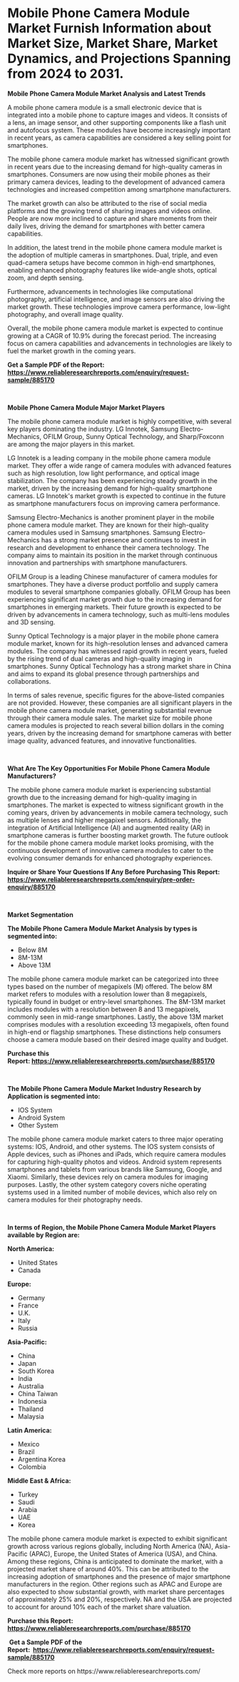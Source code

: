 <p><h1>Mobile Phone Camera Module Market Furnish Information about Market Size, Market Share, Market Dynamics, and Projections Spanning from 2024 to 2031.</h1></p><p><strong>Mobile Phone Camera Module Market Analysis and Latest Trends</strong></p>
<p><p>A mobile phone camera module is a small electronic device that is integrated into a mobile phone to capture images and videos. It consists of a lens, an image sensor, and other supporting components like a flash unit and autofocus system. These modules have become increasingly important in recent years, as camera capabilities are considered a key selling point for smartphones.</p><p>The mobile phone camera module market has witnessed significant growth in recent years due to the increasing demand for high-quality cameras in smartphones. Consumers are now using their mobile phones as their primary camera devices, leading to the development of advanced camera technologies and increased competition among smartphone manufacturers.</p><p>The market growth can also be attributed to the rise of social media platforms and the growing trend of sharing images and videos online. People are now more inclined to capture and share moments from their daily lives, driving the demand for smartphones with better camera capabilities.</p><p>In addition, the latest trend in the mobile phone camera module market is the adoption of multiple cameras in smartphones. Dual, triple, and even quad-camera setups have become common in high-end smartphones, enabling enhanced photography features like wide-angle shots, optical zoom, and depth sensing.</p><p>Furthermore, advancements in technologies like computational photography, artificial intelligence, and image sensors are also driving the market growth. These technologies improve camera performance, low-light photography, and overall image quality.</p><p>Overall, the mobile phone camera module market is expected to continue growing at a CAGR of 10.9% during the forecast period. The increasing focus on camera capabilities and advancements in technologies are likely to fuel the market growth in the coming years.</p></p>
<p><strong>Get a Sample PDF of the Report:&nbsp; <a href="https://www.reliableresearchreports.com/enquiry/request-sample/885170">https://www.reliableresearchreports.com/enquiry/request-sample/885170</a></strong></p>
<p>&nbsp;</p>
<p><strong>Mobile Phone Camera Module Major Market Players</strong></p>
<p><p>The mobile phone camera module market is highly competitive, with several key players dominating the industry. LG Innotek, Samsung Electro-Mechanics, OFILM Group, Sunny Optical Technology, and Sharp/Foxconn are among the major players in this market. </p><p>LG Innotek is a leading company in the mobile phone camera module market. They offer a wide range of camera modules with advanced features such as high resolution, low light performance, and optical image stabilization. The company has been experiencing steady growth in the market, driven by the increasing demand for high-quality smartphone cameras. LG Innotek's market growth is expected to continue in the future as smartphone manufacturers focus on improving camera performance.</p><p>Samsung Electro-Mechanics is another prominent player in the mobile phone camera module market. They are known for their high-quality camera modules used in Samsung smartphones. Samsung Electro-Mechanics has a strong market presence and continues to invest in research and development to enhance their camera technology. The company aims to maintain its position in the market through continuous innovation and partnerships with smartphone manufacturers.</p><p>OFILM Group is a leading Chinese manufacturer of camera modules for smartphones. They have a diverse product portfolio and supply camera modules to several smartphone companies globally. OFILM Group has been experiencing significant market growth due to the increasing demand for smartphones in emerging markets. Their future growth is expected to be driven by advancements in camera technology, such as multi-lens modules and 3D sensing.</p><p>Sunny Optical Technology is a major player in the mobile phone camera module market, known for its high-resolution lenses and advanced camera modules. The company has witnessed rapid growth in recent years, fueled by the rising trend of dual cameras and high-quality imaging in smartphones. Sunny Optical Technology has a strong market share in China and aims to expand its global presence through partnerships and collaborations.</p><p>In terms of sales revenue, specific figures for the above-listed companies are not provided. However, these companies are all significant players in the mobile phone camera module market, generating substantial revenue through their camera module sales. The market size for mobile phone camera modules is projected to reach several billion dollars in the coming years, driven by the increasing demand for smartphone cameras with better image quality, advanced features, and innovative functionalities.</p></p>
<p>&nbsp;</p>
<p><strong>What Are The Key Opportunities For Mobile Phone Camera Module Manufacturers?</strong></p>
<p><p>The mobile phone camera module market is experiencing substantial growth due to the increasing demand for high-quality imaging in smartphones. The market is expected to witness significant growth in the coming years, driven by advancements in mobile camera technology, such as multiple lenses and higher megapixel sensors. Additionally, the integration of Artificial Intelligence (AI) and augmented reality (AR) in smartphone cameras is further boosting market growth. The future outlook for the mobile phone camera module market looks promising, with the continuous development of innovative camera modules to cater to the evolving consumer demands for enhanced photography experiences.</p></p>
<p><strong>Inquire or Share Your Questions If Any Before Purchasing This Report: <a href="https://www.reliableresearchreports.com/enquiry/pre-order-enquiry/885170">https://www.reliableresearchreports.com/enquiry/pre-order-enquiry/885170</a></strong></p>
<p>&nbsp;</p>
<p><strong>Market Segmentation</strong></p>
<p><strong>The Mobile Phone Camera Module Market Analysis by types is segmented into:</strong></p>
<p><ul><li>Below 8M</li><li>8M-13M</li><li>Above 13M</li></ul></p>
<p><p>The mobile phone camera module market can be categorized into three types based on the number of megapixels (M) offered. The below 8M market refers to modules with a resolution lower than 8 megapixels, typically found in budget or entry-level smartphones. The 8M-13M market includes modules with a resolution between 8 and 13 megapixels, commonly seen in mid-range smartphones. Lastly, the above 13M market comprises modules with a resolution exceeding 13 megapixels, often found in high-end or flagship smartphones. These distinctions help consumers choose a camera module based on their desired image quality and budget.</p></p>
<p><strong>Purchase this Report:&nbsp;<a href="https://www.reliableresearchreports.com/purchase/885170">https://www.reliableresearchreports.com/purchase/885170</a></strong></p>
<p>&nbsp;</p>
<p><strong>The Mobile Phone Camera Module Market Industry Research by Application is segmented into:</strong></p>
<p><ul><li>IOS System</li><li>Android System</li><li>Other System</li></ul></p>
<p><p>The mobile phone camera module market caters to three major operating systems: IOS, Android, and other systems. The IOS system consists of Apple devices, such as iPhones and iPads, which require camera modules for capturing high-quality photos and videos. Android system represents smartphones and tablets from various brands like Samsung, Google, and Xiaomi. Similarly, these devices rely on camera modules for imaging purposes. Lastly, the other system category covers niche operating systems used in a limited number of mobile devices, which also rely on camera modules for their photography needs.</p></p>
<p>&nbsp;</p>
<p><strong>In terms of Region, the Mobile Phone Camera Module Market Players available by Region are:</strong></p>
<p>
    <p> <strong> North America: </strong>
        <ul>
            <li>United States</li>
            <li>Canada</li>
        </ul>
        </p> 
    <p> <strong> Europe: </strong>
        <ul>
            <li>Germany</li>
            <li>France</li>
            <li>U.K.</li>
            <li>Italy</li>
            <li>Russia</li>
        </ul>
        </p> 
    <p> <strong> Asia-Pacific: </strong>
        <ul>
            <li>China</li>
            <li>Japan</li>
            <li>South Korea</li>
            <li>India</li>
            <li>Australia</li>
            <li>China Taiwan</li>
            <li>Indonesia</li>
            <li>Thailand</li>
            <li>Malaysia</li>
        </ul>
        </p> 
    <p> <strong> Latin America: </strong>
        <ul>
            <li>Mexico</li>
            <li>Brazil</li>
            <li>Argentina Korea</li>
            <li>Colombia</li>
        </ul>
        </p> 
    <p> <strong> Middle East & Africa: </strong>
        <ul>
            <li>Turkey</li>
            <li>Saudi</li>
            <li>Arabia</li>
            <li>UAE</li>
            <li>Korea</li>
        </ul>
    </p>
    </p>
<p><p>The mobile phone camera module market is expected to exhibit significant growth across various regions globally, including North America (NA), Asia-Pacific (APAC), Europe, the United States of America (USA), and China. Among these regions, China is anticipated to dominate the market, with a projected market share of around 40%. This can be attributed to the increasing adoption of smartphones and the presence of major smartphone manufacturers in the region. Other regions such as APAC and Europe are also expected to show substantial growth, with market share percentages of approximately 25% and 20%, respectively. NA and the USA are projected to account for around 10% each of the market share valuation.</p></p>
<p><strong>Purchase this Report: <a href="https://www.reliableresearchreports.com/purchase/885170">https://www.reliableresearchreports.com/purchase/885170</a></strong></p>
<p>&nbsp;<strong>Get a Sample PDF of the Report:&nbsp;&nbsp;<a href="https://www.reliableresearchreports.com/enquiry/request-sample/885170">https://www.reliableresearchreports.com/enquiry/request-sample/885170</a></strong></p>
<p><strong></strong></p>
<p>Check more reports on https://www.reliableresearchreports.com/</p>